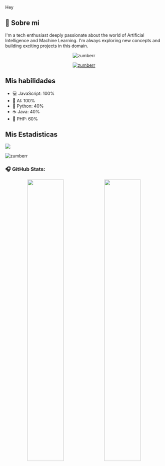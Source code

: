 Hey

## 👋 Sobre mi
I'm a tech enthusiast deeply passionate about the world of Artificial Intelligence and Machine Learning. I'm always exploring new concepts and building exciting projects in this domain.
<p align="center"> <img src="https://komarev.com/ghpvc/?username=zumberr&label=Profile%20views&color=0e75b6&style=flat" alt="zumberr" /> </p>

<p align="center"> <a href="#"><img src="https://github-profile-trophy.vercel.app/?username=zumberr&theme=dracula&no-frame=true&column=3&margin-w=15&margin-h=15" alt="zumberr" /></a> </p>

##  Mis habilidades
*   💻 JavaScript: 100%
*   🧠 AI: 100%
*   🐍 Python: 40%
*   ☕ Java: 40%
*   🚀 PHP: 60%

## Mis Estadisticas
<img src="https://github-readme-stats.vercel.app/api/wakatime?username=zumberr&layout=compact&theme=radical">
<p><img align="center" src="https://github-readme-stats.vercel.app/api/top-langs?username=zumberr&show_icons=true&theme=dracula&locale=en&layout=compact" alt="zumberr" /></p>

### 🎧 GitHub Stats:
<p align="center">
  <img src="https://github-readme-stats.vercel.app/api?username=zumberr&show_icons=true&theme=radical" width="48%" />
  <img src="https://github-readme-streak-stats.herokuapp.com?user=zumberr&theme=radical&hide_border=true" width="48%" />
</p>

